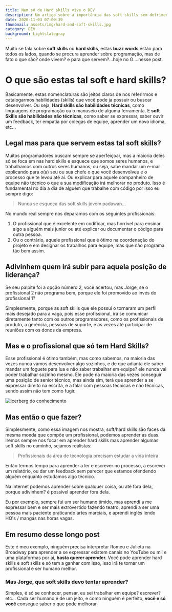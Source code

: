 ```yaml
---
title: Nem só de Hard skills vive o DEV
description: Um artigo sobre a importância das soft skills sem detrimento das hard skills.
date: 2020-11-03 07:00:39
thumbnail: assets/img/hard-and-soft-skills.jpg
category: DEV
background: Lightslategray
---
```


Muito se fala sobre **soft skills** ou **hard skills**, estas **buzz words** estão para todos os lados, quando se procura aprender sobre programação, mas de fato o que são? onde vivem? e para que servem?...hoje no G....nesse post.

# [](https://github.com/Jorge-Bill/blog/blob/df564df04821222916454263504f037452ac389e/posts/2015-04-22-people-will-forget.md#o-que-s%C3%A3o-estas-tal-soft-e-hard-skills)O que são estas tal soft e hard skills?

Basicamente, estas nomenclaturas são jeitos claros de nos referirmos e catalogarmos habilidades (skills) que você pode ja possuir ou buscar desenvolver. Ou seja, **Hard skills são habilidades técnicas**, como linguagens de programação ou o manuseio de alguma ferramenta. E **soft Skills** **são habilidades não técnicas**, como saber se expressar, saber ouvir um feedback, ter empatia por colegas de equipe, aprender um novo idioma, etc...

## [](https://github.com/Jorge-Bill/blog/blob/df564df04821222916454263504f037452ac389e/posts/2015-04-22-people-will-forget.md#legal-mas-para-que-servem-estas-tal-soft-skills)Legal mas para que servem estas tal soft skills?

Muitos programadores buscam sempre se aperfeiçoar, mas a maioria deles só se foca em nas hard skills e esquece que somos seres humanos, e trabalhamos com outros seres humanos, ou seja, sabe mandar um e-mail explicando para o(a) seu ou sua chefe o que você desenvolveu e o processo que te levou até ai. Ou explicar para aquele companheiro de equipe não técnico o que a sua modificação irá melhorar no produto. Isso é fundamental no dia a dia de alguém que trabalhe com código por isso eu sempre digo:

> Nunca se esqueça das soft skills jovem padawan...

No mundo real sempre nos deparamos com os seguintes profissionais:

1. O profissional que é excelente em codificar, mas horrível para ensinar algo a alguém mais junior ou até explicar ou documentar o código para outra pessoa.
2. Ou o contrário, aquele profissional que é ótimo na coordenação do projeto e em designar os trabalhos para equipe, mas que não programa tão bem assim.

## [](https://github.com/Jorge-Bill/blog/blob/df564df04821222916454263504f037452ac389e/posts/2015-04-22-people-will-forget.md#adivinhem-quem-ir%C3%A1-subir-para-aquela-posi%C3%A7%C3%A3o-de-lideran%C3%A7a)Adivinhem quem irá subir para aquela posição de liderança?

Se seu palpite foi a opção número 2, você acertou, mas Jorge, se o profissional 2 não programa bem, porque ele foi promovido ao invés do profissional 1?

Simplesmente, porque as soft skills que ele possuí o tornaram um perfil mais desejado para a vaga, pois esse profissional, irá se comunicar diretamente tanto com os outros programadores, como os profissionais de produto, a gerência, pessoas de suporte, e as vezes até participar de reuniões com os donos da empresa.

## [](https://github.com/Jorge-Bill/blog/blob/df564df04821222916454263504f037452ac389e/posts/2015-04-22-people-will-forget.md#mas-e-o-profissional-que-s%C3%B3-tem-hard-skills)Mas e o profissional que só tem Hard Skills?

Esse profissional é ótimo também, mas como sabemos, na maioria das vezes nunca vamos desenvolver algo sozinhos, e de que adianta ele saber mandar um foguete para lua e não saber trabalhar em equipe? ele nunca vai poder trabalhar sozinho mesmo. Ele pode na maioria das vezes conseguir uma posição de senior técnico, mas ainda sim, terá que aprender a se expressar direito na escrita, e a falar com pessoas técnicas e não técnicas, sendo assim não tem como fugir.

![Icerberg do conhecimento](assets/img/hard-and-soft-skills.jpg 'Icerberg do conhecimento')

## [](https://github.com/Jorge-Bill/blog/blob/df564df04821222916454263504f037452ac389e/posts/2015-04-22-people-will-forget.md#mas-ent%C3%A3o-o-que-fazer)Mas então o que fazer?

Simplesmente, como essa imagem nos mostra, soft/hard skills são faces da mesma moeda que compõe um profissional, podemos aprender as duas. Iremos sempre nos focar em aprender hard skills mas aprender algumas soft skills no caminho, sejamos realistas:

> Profissionais da área de tecnologia precisam estudar a vida inteira

Então termos tempo para aprender a ler e escrever no processo, a escrever um relatório, ou dar um feedback sem parecer que estamos ofendendo alguém enquanto estudamos algo técnico.

Na internet podemos aprender sobre qualquer coisa, ou até fora dela, porque adivinhem? é possível aprender fora dela.

Eu por exemplo, sempre fui um ser humano tímido, mas aprendi a me expressar bem e ser mais extrovertido fazendo teatro, aprendi a ser uma pessoa mais paciente praticando artes marciais, e aprendi inglês lendo HQ's / mangás nas horas vagas.

## [](https://github.com/Jorge-Bill/blog/blob/df564df04821222916454263504f037452ac389e/posts/2015-04-22-people-will-forget.md#em-resumo-desse-longo-post)Em resumo desse longo post

Este é meu exemplo, ninguém precisa interpretar Romeu e Julieta na Broadway para aprender a se expressar existem canais no YouTube ou mil e uma plataformas por ai, **basta querer aprender.** Você pode aprender hard skills e soft skills e só tem a ganhar com isso, isso irá te tornar um profissional e ser humano melhor.

### [](https://github.com/Jorge-Bill/blog/blob/df564df04821222916454263504f037452ac389e/posts/2015-04-22-people-will-forget.md#mas-jorge-que-soft-skills-devo-tentar-aprender)**Mas Jorge, que soft skills devo tentar aprender?**

Simples, é só se conhecer, pensar, eu sei trabalhar em equipe? escrever? etc... Cada ser humano é de um jeito, e como ninguém é perfeito, **você e só você** consegue saber o que pode melhorar.
